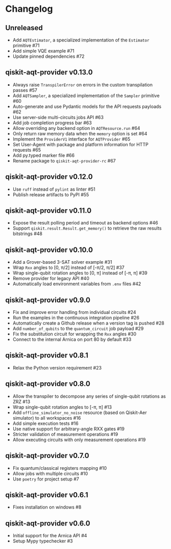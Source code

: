 # Changelog

## Unreleased

* Add `AQTEstimator`, a specialized implementation of the `Estimator` primitive #71
* Add simple VQE example #71
* Update pinned dependencies #72

## qiskit-aqt-provider v0.13.0

* Always raise `TranspilerError` on errors in the custom transpilation passes #57
* Add `AQTSampler`, a specialized implementation of the `Sampler` primitive #60
* Auto-generate and use Pydantic models for the API requests payloads #62
* Use server-side multi-circuits jobs API #63
* Add job completion progress bar #63
* Allow overriding any backend option in `AQTResource.run` #64
* Only return raw memory data when the `memory` option is set #64
* Implement the `ProviderV1` interface for `AQTProvider` #65
* Set User-Agent with package and platform information for HTTP requests #65
* Add py.typed marker file #66
* Rename package to `qiskit-aqt-provider-rc` #67

## qiskit-aqt-provider v0.12.0

* Use `ruff` instead of `pylint` as linter #51
* Publish release artifacts to PyPI #55

## qiskit-aqt-provider v0.11.0

* Expose the result polling period and timeout as backend options #46
* Support `qiskit.result.Result.get_memory()` to retrieve the raw results bitstrings #48

## qiskit-aqt-provider v0.10.0

* Add a Grover-based 3-SAT solver example #31
* Wrap `Rxx` angles to [0, π/2] instead of [-π/2, π/2] #37
* Wrap single-qubit rotation angles to [0, π] instead of [-π, π]  #39
* Remove provider for legacy API #40
* Automatically load environment variables from `.env` files #42

## qiskit-aqt-provider v0.9.0

* Fix and improve error handling from individual circuits #24
* Run the examples in the continuous integration pipeline #26
* Automatically create a Github release when a version tag is pushed #28
* Add `number_of_qubits` to the `quantum_circuit` job payload #29
* Fix the substitution circuit for wrapping the `Rxx` angles #30
* Connect to the internal Arnica on port 80 by default #33

## qiskit-aqt-provider v0.8.1

* Relax the Python version requirement #23

## qiskit-aqt-provider v0.8.0

* Allow the transpiler to decompose any series of single-qubit rotations as ZRZ #13
* Wrap single-qubit rotation angles to [-π, π] #13
* Add `offline_simulator_no_noise` resource (based on Qiskit-Aer simulator) to all workspaces #16
* Add simple execution tests #16
* Use native support for arbitrary-angle RXX gates #19
* Stricter validation of measurement operations #19
* Allow executing circuits with only measurement operations #19

## qiskit-aqt-provider v0.7.0

* Fix quantum/classical registers mapping #10
* Allow jobs with multiple circuits #10
* Use `poetry` for project setup #7

## qiskit-aqt-provider v0.6.1

* Fixes installation on windows #8

## qiskit-aqt-provider v0.6.0

* Initial support for the Arnica API #4
* Setup Mypy typechecker #3
